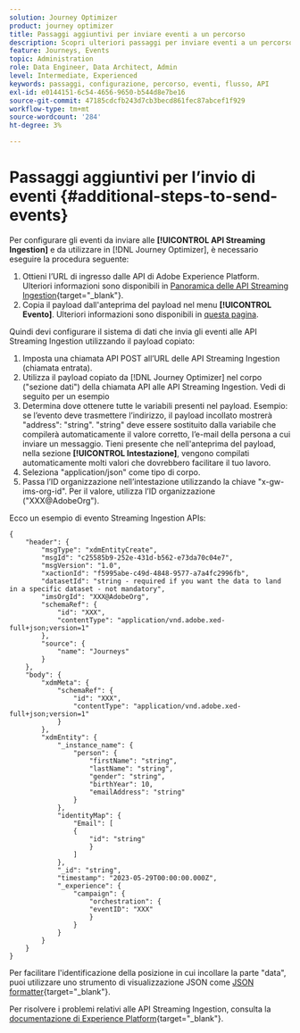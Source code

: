 ```yaml
---
solution: Journey Optimizer
product: journey optimizer
title: Passaggi aggiuntivi per inviare eventi a un percorso
description: Scopri ulteriori passaggi per inviare eventi a un percorso
feature: Journeys, Events
topic: Administration
role: Data Engineer, Data Architect, Admin
level: Intermediate, Experienced
keywords: passaggi, configurazione, percorso, eventi, flusso, API
exl-id: e0144151-6c54-4656-9650-b544d8e7be16
source-git-commit: 47185cdcfb243d7cb3becd861fec87abcef1f929
workflow-type: tm+mt
source-wordcount: '284'
ht-degree: 3%

---
```


# Passaggi aggiuntivi per l’invio di eventi {#additional-steps-to-send-events}

Per configurare gli eventi da inviare alle **[!UICONTROL API Streaming Ingestion]** e da utilizzare in [!DNL Journey Optimizer], è necessario eseguire la procedura seguente:

1. Ottieni l’URL di ingresso dalle API di Adobe Experience Platform. Ulteriori informazioni sono disponibili in [Panoramica delle API Streaming Ingestion](https://experienceleague.adobe.com/docs/experience-platform/ingestion/streaming/overview.html?lang=it){target="_blank"}.
1. Copia il payload dall&#39;anteprima del payload nel menu **[!UICONTROL Evento]**. Ulteriori informazioni sono disponibili in [questa pagina](../event/about-creating.md#define-the-payload-fields).

Quindi devi configurare il sistema di dati che invia gli eventi alle API Streaming Ingestion utilizzando il payload copiato:

1. Imposta una chiamata API POST all’URL delle API Streaming Ingestion (chiamata entrata).
1. Utilizza il payload copiato da [!DNL Journey Optimizer] nel corpo (&quot;sezione dati&quot;) della chiamata API alle API Streaming Ingestion. Vedi di seguito per un esempio
1. Determina dove ottenere tutte le variabili presenti nel payload. Esempio: se l’evento deve trasmettere l’indirizzo, il payload incollato mostrerà &quot;address&quot;: &quot;string&quot;. &quot;string&quot; deve essere sostituito dalla variabile che compilerà automaticamente il valore corretto, l’e-mail della persona a cui inviare un messaggio. Tieni presente che nell&#39;anteprima del payload, nella sezione **[!UICONTROL Intestazione]**, vengono compilati automaticamente molti valori che dovrebbero facilitare il tuo lavoro.
1. Seleziona &quot;application/json&quot; come tipo di corpo.
1. Passa l’ID organizzazione nell’intestazione utilizzando la chiave &quot;x-gw-ims-org-id&quot;. Per il valore, utilizza l’ID organizzazione (&quot;XXX@AdobeOrg&quot;).

Ecco un esempio di evento Streaming Ingestion APIs:

```
{
    "header": {
        "msgType": "xdmEntityCreate",
        "msgId": "c25585b9-252e-431d-b562-e73da70c04e7",
        "msgVersion": "1.0",
        "xactionId": "f5995abe-c49d-4848-9577-a7a4fc2996fb",
        "datasetId": "string - required if you want the data to land in a specific dataset - not mandatory",
        "imsOrgId": "XXX@AdobeOrg",
        "schemaRef": {
            "id": "XXX",
            "contentType": "application/vnd.adobe.xed-full+json;version=1"
        },
        "source": {
            "name": "Journeys"
        }
    },
    "body": {
        "xdmMeta": {
            "schemaRef": {
                "id": "XXX",
                "contentType": "application/vnd.adobe.xed-full+json;version=1"
            }
        },
        "xdmEntity": {
            "_instance_name": {
                "person": {
                    "firstName": "string",
                    "lastName": "string",
                    "gender": "string",
                    "birthYear": 10,
                    "emailAddress": "string"
                }
            },
            "identityMap": {
                "Email": [
                {
                    "id": "string"
                    }
                ]
            },
            "_id": "string",
            "timestamp": "2023-05-29T00:00:00.000Z",
            "_experience": {
                "campaign": {
                    "orchestration": {
                    "eventID": "XXX"
                    }
                }
            }
        }
    }
}
```

Per facilitare l&#39;identificazione della posizione in cui incollare la parte &quot;data&quot;, puoi utilizzare uno strumento di visualizzazione JSON come [JSON formatter](https://jsonformatter.curiousconcept.com){target="_blank"}.

Per risolvere i problemi relativi alle API Streaming Ingestion, consulta la [documentazione di Experience Platform](https://experienceleague.adobe.com/docs/experience-platform/ingestion/streaming/troubleshooting.html?lang=it){target="_blank"}.
